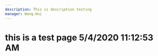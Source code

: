 ```yaml
---
description: This is description testing
manager: Wang.Hui
---
```

# this is a test page 5/4/2020 11:12:53 AM